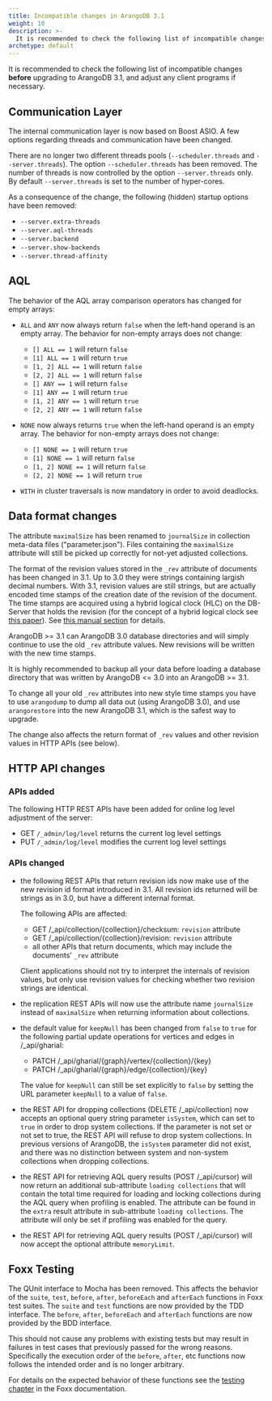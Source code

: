 ```yaml
---
title: Incompatible changes in ArangoDB 3.1
weight: 10
description: >-
  It is recommended to check the following list of incompatible changes before upgrading to ArangoDB 3
archetype: default
---
```

It is recommended to check the following list of incompatible changes **before**
upgrading to ArangoDB 3.1, and adjust any client programs if necessary.

## Communication Layer

The internal communication layer is now based on Boost ASIO. A few options
regarding threads and communication have been changed.

There are no longer two different threads pools (`--scheduler.threads` and
`--server.threads`). The option `--scheduler.threads` has been removed. The
number of threads is now controlled by the option `--server.threads` only.
By default `--server.threads` is set to the number of hyper-cores.

As a consequence of the change, the following (hidden) startup options have
been removed:

* `--server.extra-threads`
* `--server.aql-threads`
* `--server.backend`
* `--server.show-backends`
* `--server.thread-affinity`

## AQL

The behavior of the AQL array comparison operators has changed for empty arrays:

* `ALL` and `ANY` now always return `false` when the left-hand operand is an
  empty array. The behavior for non-empty arrays does not change:
  * `[] ALL == 1` will return `false`
  * `[1] ALL == 1` will return `true`
  * `[1, 2] ALL == 1` will return `false`
  * `[2, 2] ALL == 1` will return `false`
  * `[] ANY == 1` will return `false`
  * `[1] ANY == 1` will return `true`
  * `[1, 2] ANY == 1` will return `true`
  * `[2, 2] ANY == 1` will return `false`

* `NONE` now always returns `true` when the left-hand operand is an empty array.
  The behavior for non-empty arrays does not change:
  * `[] NONE == 1` will return `true`
  * `[1] NONE == 1` will return `false`
  * `[1, 2] NONE == 1` will return `false`
  * `[2, 2] NONE == 1` will return `true`

* `WITH` in cluster traversals is now mandatory in order to avoid deadlocks.

## Data format changes

The attribute `maximalSize` has been renamed to `journalSize` in collection
meta-data files ("parameter.json"). Files containing the `maximalSize` attribute
will still be picked up correctly for not-yet adjusted collections.

The format of the revision values stored in the `_rev` attribute of documents
has been changed in 3.1. Up to 3.0 they were strings containing largish decimal numbers. With 3.1, revision values are still strings, but are actually encoded time stamps of the creation date of the revision of the document. The time stamps are acquired using a hybrid logical clock (HLC) on the DB-Server that holds the
revision (for the concept of a hybrid logical clock see
[this paper](http://www.cse.buffalo.edu/tech-reports/2014-04.pdf)).
See [this manual section](../../getting-started/getting-started/data-model-and-concepts/documents/_index.md#document-revisions) for details.

ArangoDB >= 3.1 can ArangoDB 3.0 database directories and will simply continue
to use the old `_rev` attribute values. New revisions will be written with
the new time stamps.

It is highly recommended to backup all your data before loading a database
directory that was written by ArangoDB <= 3.0 into an ArangoDB >= 3.1.

To change all your old `_rev` attributes into new style time stamps you
have to use `arangodump` to dump all data out (using ArangoDB 3.0), and
use `arangorestore` into the new ArangoDB 3.1, which is the safest
way to upgrade.

The change also affects the return format of `_rev` values and other revision
values in HTTP APIs (see below).

## HTTP API changes

### APIs added

The following HTTP REST APIs have been added for online log level adjustment of
the server:

* GET `/_admin/log/level` returns the current log level settings
* PUT `/_admin/log/level` modifies the current log level settings

### APIs changed

* the following REST APIs that return revision ids now make use of the new revision
  id format introduced in 3.1. All revision ids returned will be strings as in 3.0, but
  have a different internal format.

  The following APIs are affected:
  - GET /_api/collection/{collection}/checksum: `revision` attribute
  - GET /_api/collection/{collection}/revision: `revision` attribute
  - all other APIs that return documents, which may include the documents' `_rev` attribute

  Client applications should not try to interpret the internals of revision values, but only
  use revision values for checking whether two revision strings are identical.

* the replication REST APIs will now use the attribute name `journalSize` instead of
  `maximalSize` when returning information about collections.

* the default value for `keepNull` has been changed from `false` to `true` for
  the following partial update operations for vertices and edges in /_api/gharial:

  - PATCH /_api/gharial/{graph}/vertex/{collection}/{key}
  - PATCH /_api/gharial/{graph}/edge/{collection}/{key}

  The value for `keepNull` can still be set explicitly to `false` by setting the
  URL parameter `keepNull` to a value of `false`.

* the REST API for dropping collections (DELETE /_api/collection) now accepts an
  optional query string parameter `isSystem`, which can set to `true` in order to
  drop system collections. If the parameter is not set or not set to true, the REST
  API will refuse to drop system collections. In previous versions of ArangoDB, the
  `isSystem` parameter did not exist, and there was no distinction between system
  and non-system collections when dropping collections.

* the REST API for retrieving AQL query results (POST /_api/cursor) will now return an
  additional sub-attribute `loading collections` that will contain the total time
  required for loading and locking collections during the AQL query when profiling is
  enabled. The attribute can be found in the `extra` result attribute in sub-attribute
  `loading collections`. The attribute will only be set if profiling was enabled for
  the query.

* the REST API for retrieving AQL query results (POST /_api/cursor) will now accept the optional attribute `memoryLimit`.

## Foxx Testing

The QUnit interface to Mocha has been removed. This affects the behavior of the `suite`, `test`, `before`, `after`, `beforeEach` and `afterEach` functions in Foxx test suites. The `suite` and `test` functions are now provided by the TDD interface. The `before`, `after`, `beforeEach` and `afterEach` functions are now provided by the BDD interface.

This should not cause any problems with existing tests but may result in failures in test cases that previously passed for the wrong reasons. Specifically the execution order of the `before`, `after`, etc functions now follows the intended order and is no longer arbitrary.

For details on the expected behavior of these functions see the [testing chapter](../../advanced-topics/foxx-microservices/guides/testing-foxx-services.md) in the Foxx documentation.
